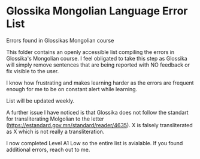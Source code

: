 # Glossika Mongolian Language Error List
Errors found in Glossikas Mongolian course

This folder contains an openly accessible list compiling the errors in Glossika's Mongolian course. 
I feel obligated to take this step as Glossika will simply remove sentences that are being reported with NO feedback or fix visible to the user.

I know how frustrating and makes learning harder as the errors are frequent enough for me to be on constant alert while learning. 

List will be updated weekly.

A further issue I have noticed is that Glossika does not follow the standart for transliterating Molgolian to the letter (https://estandard.gov.mn/standard/reader/4635). Х is falsely transliterated as X which is not really a transliteration.

I now completed Level A1 Low so the entire list is avialable. If you found additional errors, reach out to me.
